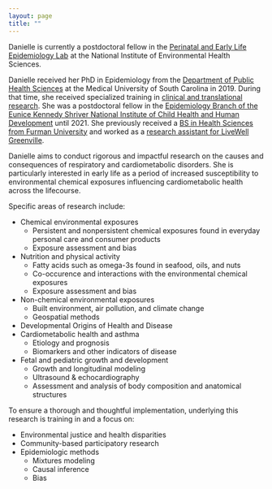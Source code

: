 ```yaml
---
layout: page
title: ""
---
```


Danielle is currently a postdoctoral fellow in the [Perinatal and Early Life Epidemiology Lab](https://www.niehs.nih.gov/research/atniehs/labs/epi/pi/perinatal/staff/index.cfm) at the National Institute of Environmental Health Sciences.

Danielle received her PhD in Epidemiology from the [Department of Public Health Sciences](https://medicine.musc.edu/departments/phs/about) at the Medical University of South Carolina in 2019. During that time, she received specialized training in [clinical and translational research](https://research.musc.edu/resources/sctr/funding-opportunities/training-program). She was a postdoctoral fellow in the [Epidemiology Branch of the Eunice Kennedy Shriver National Institute of Child Health and Human Development](https://www.nichd.nih.gov/about/org/dir/dph/officebranch/eb) until 2021. She previously received a [BS in Health Sciences from Furman University](https://www.furman.edu/academics/health-sciences/program-overview/health-sciences-bs/) and worked as a [research assistant for LiveWell Greenville](https://livewellgreenville.org/).

Danielle aims to conduct rigorous and impactful research on the causes and consequences of respiratory and cardiometabolic disorders. She is particularly interested in early life as a period of increased susceptibility to environmental chemical exposures influencing cardiometabolic health across the lifecourse.

Specific areas of research include:
- Chemical environmental exposures
   * Persistent and nonpersistent chemical exposures found in everyday personal care and consumer products
   * Exposure assessment and bias
- Nutrition and physical activity
   * Fatty acids such as omega-3s found in seafood, oils, and nuts
   * Co-occurence and interactions with the environmental chemical exposures
   * Exposure assessment and bias
- Non-chemical environmental exposures
   * Built environment, air pollution, and climate change
   * Geospatial methods
- Developmental Origins of Health and Disease
- Cardiometabolic health and asthma 
   * Etiology and prognosis
   * Biomarkers and other indicators of disease
- Fetal and pediatric growth and development
   * Growth and longitudinal modeling
   * Ultrasound & echocardiography
   * Assessment and analysis of body composition and anatomical structures

To ensure a thorough and thoughtful implementation, underlying this research is training in and a focus on:
- Environmental justice and health disparities
- Community-based participatory research
- Epidemiologic methods
   * Mixtures modeling
   * Causal inference
   * Bias
